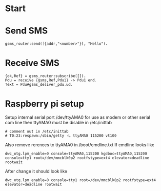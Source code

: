 
# Start

# Send SMS

    gsms_router:send([{addr,"<number>"}], "Hello").

# Receive SMS

    {ok,Ref} = gsms_router:subscribe([]).
    Pdu = receive {gsms,Ref,Pdu1} -> Pdu1 end.
    Text = Pdu#gsms_deliver_pdu.ud.


# Raspberry pi setup

Setup internal serial port /dev/ttyAMA0 for use as
modem or other serial com line then ttyAMA0 must be 
disable in /etc/inittab

    # comment out in /etc/inittab
    # T0:23:respawn:/sbin/getty -L ttyAMA0 115200 vt100

Also remove rerences to ttyAMA0 in /boot/cmdline.txt
If cmdline looks like

    dwc_otg.lpm_enable=0 console=ttyAMA0,115200 kgdboc=ttyAMA0,115200 console=tty1 root=/dev/mmcblk0p2 rootfstype=ext4 elevator=deadline rootwait

After change it should look like

    dwc_otg.lpm_enable=0 console=tty1 root=/dev/mmcblk0p2 rootfstype=ext4 elevator=deadline rootwait

